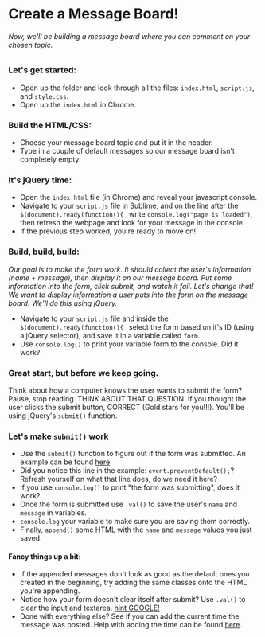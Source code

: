 # Create a Message Board!
###### Now, we'll be building a message board where you can comment on your chosen topic.

### Let's get started:
* Open up the folder and look through all the files: `index.html`, `script.js`, and `style.css`.
* Open up the `index.html` in Chrome.

### Build the HTML/CSS:
* Choose your message board topic and put it in the header.
* Type in a couple of default messages so our message board isn't completely empty.

### It's jQuery time:
* Open the `index.html` file (in Chrome) and reveal your javascript console.
* Navigate to your `script.js` file in Sublime, and on the line after the `$(document).ready(function(){ ` write `console.log("page is loaded")`, then refresh the webpage and look for your message in the console.
* If the previous step worked, you're ready to move on!

### Build, build, build:
*Our goal is to make the form work. It should collect the user's information (name + message), then display it on our message board. Put some information into the form, click submit, and watch it fail. Let's change that! We want to display information a user puts into the form on the message board. We'll do this using jQuery.* 
* Navigate to your `script.js` file and inside the `$(document).ready(function(){ ` select the form based on it's ID (using a jQuery selector), and save it in a variable called `form`. 
* Use `console.log()` to print your variable form to the console. Did it work?

### Great start, but before we keep going.
Think about how a computer knows the user wants to submit the form? Pause, stop reading. THINK ABOUT THAT QUESTION. If you thought the user clicks the submit button, CORRECT (Gold stars for you!!!). You'll be using jQuery's `submit()` function.
### Let's make `submit()` work
*  Use the `submit()` function to figure out if the form was submitted. An example can be found [here](https://api.jquery.com/submit/).
* Did you notice this line in the example: `event.preventDefault();`? Refresh yourself on what that line does, do we need it here?
* If you use `console.log()` to print "the form was submitting", does it work?
* Once the form is submitted use `.val()` to save the user's `name` and `message` in variables.
* `console.log` your variable to make sure you are saving them correctly.
* Finally, `append()` some HTML with the `name` and `message` values you just saved. 


#### Fancy things up a bit:
* If the appended messages don't look as good as the default ones you created in the beginning, try adding the same classes onto the HTML you're appending. 
* Notice how your form doesn't clear itself after submit? Use `.val()` to clear the input and textarea. [hint GOOGLE!](http://lmgtfy.com/?q=how+to+use+val()+to+clear+an+input)
* Done with everything else? See if you can add the current time the message was posted. Help with adding the time can be found [here](https://www.codexworld.com/how-to/get-current-date-time-using-javascript/). 
